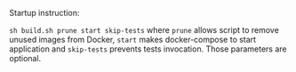 Startup instruction:

`sh build.sh prune start skip-tests` where `prune` allows script to remove unused images from Docker, `start` makes docker-compose to start application and `skip-tests` prevents tests invocation. Those parameters are optional.
